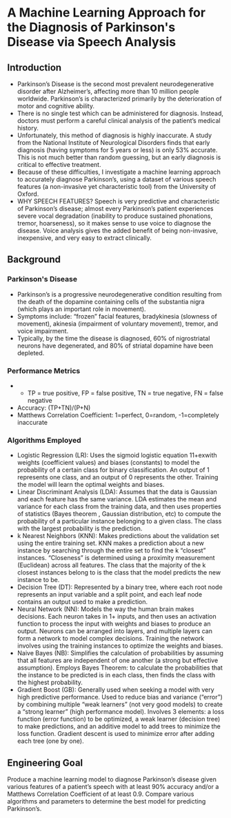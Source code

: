 # A Machine Learning Approach for the Diagnosis of Parkinson's Disease via Speech Analysis

## Introduction
- Parkinson’s Disease is the second most prevalent neurodegenerative disorder after Alzheimer’s, affecting more than 10 million people worldwide. Parkinson’s is characterized primarily by the deterioration of motor and cognitive ability.
- There is no single test which can be administered for diagnosis. Instead, doctors must perform a careful clinical analysis of the patient’s medical history. 
- Unfortunately, this method of diagnosis is highly inaccurate. A study from the National Institute of Neurological Disorders finds that early diagnosis (having symptoms for 5 years or less) is only 53% accurate. This is not much better than random guessing, but an early diagnosis is critical to effective treatment.
- Because of these difficulties, I investigate a machine learning approach to accurately diagnose Parkinson’s, using a dataset of various speech features (a non-invasive yet characteristic tool) from the University of Oxford.
- WHY SPEECH FEATURES? Speech is very predictive and characteristic of Parkinson’s disease; almost every Parkinson’s patient experiences severe vocal degradation (inability to produce sustained phonations, tremor, hoarseness), so it makes sense to use voice to diagnose the disease. Voice analysis gives the added benefit of being non-invasive, inexpensive, and very easy to extract clinically.

## Background
### Parkinson's Disease
- Parkinson’s is a progressive neurodegenerative condition resulting from the death of the dopamine containing cells of the substantia nigra (which plays an important role in movement). 
- Symptoms include: “frozen” facial features, bradykinesia (slowness of movement), akinesia (impairment of voluntary movement), tremor, and voice impairment.
- Typically, by the time the disease is diagnosed, 60% of nigrostriatal neurons have degenerated, and 80% of striatal dopamine have been depleted. 

### Performance Metrics
- * TP = true positive, FP = false positive, TN = true negative, FN = false negative
- Accuracy: (TP+TN)/(P+N)
- Matthews Correlation Coefficient: 1=perfect, 0=random, -1=completely inaccurate 

### Algorithms Employed
- Logistic Regression (LR): Uses the sigmoid logistic equation 11+exwith weights (coefficient values) and biases (constants) to model the probability of a certain class for binary classification. An output of 1 represents one class, and an output of 0 represents the other. Training the model will learn the optimal weights and biases.
- Linear Discriminant Analysis (LDA): Assumes that the data is Gaussian and each feature has the same variance. LDA estimates the mean and variance for each class from the training data, and then uses properties of statistics (Bayes theorem , Gaussian distribution, etc) to compute the probability of a particular instance belonging to a given class. The class with the largest probability is the prediction.
- k Nearest Neighbors (KNN): Makes predictions about the validation set using the entire training set. KNN makes a prediction about a new instance by searching through the entire set to find the k “closest” instances. “Closeness” is determined using a proximity measurement (Euclidean) across all features. The class that the majority of the k closest instances belong to is the class that the model predicts the new instance to be.
- Decision Tree (DT): Represented by a binary tree, where each root node represents an input variable and a split point, and each leaf node contains an output used to make a prediction.
- Neural Network (NN): Models the way the human brain makes decisions. Each neuron takes in 1+ inputs, and then uses an activation function to process the input with weights and biases to produce an output. Neurons can be arranged into layers, and multiple layers can form a network to model complex decisions. Training the network involves using the training instances to optimize the weights and biases. 
- Naive Bayes (NB): Simplifies the calculation of probabilities by assuming that all features are independent of one another (a strong but effective assumption). Employs Bayes Theorem: to calculate the probabilities that the instance to be predicted is in each class, then finds the class with the highest probability.
- Gradient Boost (GB): Generally used when seeking a model with very high predictive performance. Used to reduce bias and variance (“error”) by combining multiple “weak learners” (not very good models) to create a “strong learner” (high performance model). Involves 3 elements: a loss function (error function) to be optimized, a weak learner (decision tree) to make predictions, and an additive model to add trees to minimize the loss function. Gradient descent is used to minimize error after adding each tree (one by one). 

## Engineering Goal
Produce a machine learning model to diagnose Parkinson’s disease given various features of a patient’s speech with at least 90% accuracy and/or a Matthews Correlation Coefficient of at least 0.9. Compare various algorithms and parameters to determine the best model for predicting Parkinson’s.
